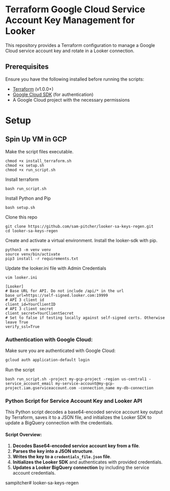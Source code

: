 # Terraform Google Cloud Service Account Key Management for Looker

This repository provides a Terraform configuration to manage a Google Cloud service account key and rotate in a Looker connection.

## Prerequisites

Ensure you have the following installed before running the scripts:

- [Terraform](https://www.terraform.io/downloads.html) (v1.0.0+)
- [Google Cloud SDK](https://cloud.google.com/sdk/docs/install) (for authentication)
- A Google Cloud project with the necessary permissions

# Setup

## Spin Up VM in GCP

Make the script files executable.
```
chmod +x install_terraform.sh
chmod +x setup.sh
chmod +x run_script.sh
```
Install terraform
```
bash run_script.sh
```
Install Python and Pip
```
bash setup.sh
```
Clone this repo
```
git clone https://github.com/sam-pitcher/looker-sa-keys-regen.git
cd looker-sa-keys-regen
```
Create and activate a virtual environment. Install the looker-sdk with pip.
```
python3 -m venv venv
source venv/bin/activate
pip3 install -r requirements.txt
```
Update the looker.ini file with Admin Credentials
```
vim looker.ini
```
```
[Looker]
# Base URL for API. Do not include /api/* in the url
base_url=https://self-signed.looker.com:19999
# API 3 client id
client_id=YourClientID
# API 3 client secret
client_secret=YourClientSecret
# Set to false if testing locally against self-signed certs. Otherwise leave True
verify_ssl=True
```

### Authentication with Google Cloud:

Make sure you are authenticated with Google Cloud:

```bash
gcloud auth application-default login
```
Run the script
```
bash run_script.sh -project my-gcp-project -region us-central1 -service_account_email my-service-account@my-gcp-project.iam.gserviceaccount.com -connection_name my-db-connection
```

### Python Script for Service Account Key and Looker API

This Python script decodes a base64-encoded service account key output by Terraform, saves it to a JSON file, and initializes the Looker SDK to update a BigQuery connection with the credentials.

#### Script Overview:

1. **Decodes Base64-encoded service account key from a file**.
2. **Parses the key into a JSON structure**.
3. **Writes the key to a `credentials_file.json` file**.
4. **Initializes the Looker SDK** and authenticates with provided credentials.
5. **Updates a Looker BigQuery connection** by including the service account credentials.

sampitcher# looker-sa-keys-regen
